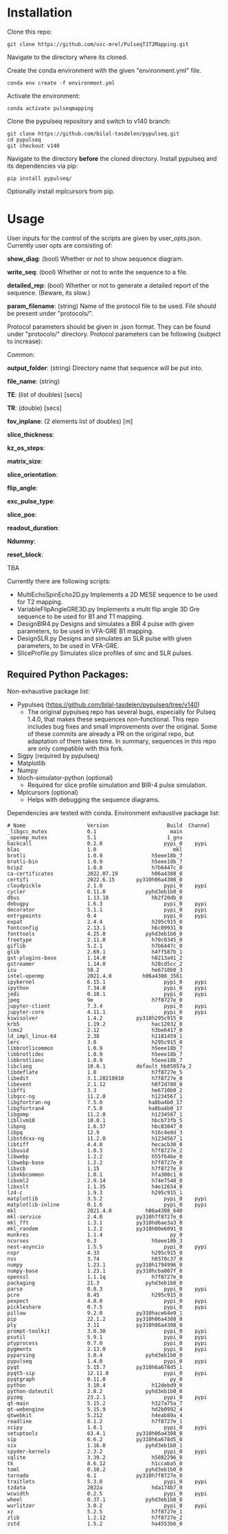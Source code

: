 # Installation

Clone this repo:

    git clone https://github.com/usc-mrel/PulseqT1T2Mapping.git


Navigate to the directory where its cloned.


Create the conda environment with the given "environment.yml" file.

    conda env create -f environment.yml 

Activate the environment:

    conda activate pulseqmapping

Clone the pypulseq repository and switch to v140 branch:

    git clone https://github.com/bilal-tasdelen/pypulseq.git
    cd pypulseq
    git checkout v140

Navigate to the directory **before** the cloned directory. Install pypulseq and its dependencies via pip:

    pip install pypulseq/

Optionally install mplcursors from pip.

# Usage

User inputs for the control of the scripts are given by user_opts.json. Currently user opts are consisting of:

**show_diag**: (bool) Whether or not to show sequence diagram.

**write_seq**: (bool) Whether or not to write the sequence to a file.

**detailed_rep**: (bool) Whether or not to generate a detailed report of the sequence. (Beware, its slow.)

**param_filename**: (string) Name of the protocol file to be used. File should be present under "protocols/".

Protocol parameters should be given in .json format. They can be found under "protocols/" directory.
Protocol parameters can be following (subject to increase):

Common:

**output_folder**: (string) Directory name that sequence will be put into.

**file_name**: (string)

**TE**: (list of doubles) [secs]

**TR**: (double) [secs]

**fov_inplane**: (2 elements list of doubles) [m]

**slice_thickness**: 

**kz_os_steps**: 

**matrix_size**: 

**slice_orientation**: 

**flip_angle**:

**exc_pulse_type**:

**slice_pos**: 

**readout_duration**:

**Ndummy**: 

**reset_block**: 

TBA

Currently there are following scripts:

- MultiEchoSpinEcho2D.py 
Implements a 2D MESE sequence to be used for T2 mapping.
- VariableFlipAngleGRE3D.py
Implements a multi flip angle 3D Gre sequence to be used for B1 and T1 mapping.
- DesignBIR4.py
Designs and simulates a BIR 4 pulse with given parameters, to be used in VFA-GRE B1 mapping.
- DesignSLR.py
Designs and simulates an SLR pulse with given parameters, to be used in VFA-GRE.
- SliceProfile.py
Simulates slice profiles of sinc and SLR pulses.

## Required Python Packages:

Non-exhaustive package list:

- Pypulseq (https://github.com/bilal-tasdelen/pypulseq/tree/v140)
    - The original pypulseq repo has several bugs, especially for Pulseq 1.4.0, that makes these sequences non-functional. This repo includes bug fixes and small improvements over the original. Some of these commits are already a PR on the original repo, but adaptation of them takes time. In summary, sequences in this repo are only compatible with this fork.
- Sigpy (required by pypulseq)
- Matplotlib
- Numpy
- bloch-simulator-python (optional)
    - Required for slice profile simulation and BIR-4 pulse simulation.
- Mplcursors (optional)
    - Helps with debugging the sequence diagrams.

Dependencies are tested with conda. Environment exhaustive package list:

```
# Name                    Version                   Build  Channel
_libgcc_mutex             0.1                        main  
_openmp_mutex             5.1                       1_gnu  
backcall                  0.2.0                    pypi_0    pypi
blas                      1.0                         mkl  
brotli                    1.0.9                h5eee18b_7  
brotli-bin                1.0.9                h5eee18b_7  
bzip2                     1.0.8                h7b6447c_0  
ca-certificates           2022.07.19           h06a4308_0  
certifi                   2022.6.15       py310h06a4308_0  
cloudpickle               2.1.0                    pypi_0    pypi
cycler                    0.11.0             pyhd3eb1b0_0  
dbus                      1.13.18              hb2f20db_0  
debugpy                   1.6.3                    pypi_0    pypi
decorator                 5.1.1                    pypi_0    pypi
entrypoints               0.4                      pypi_0    pypi
expat                     2.4.4                h295c915_0  
fontconfig                2.13.1               h6c09931_0  
fonttools                 4.25.0             pyhd3eb1b0_0  
freetype                  2.11.0               h70c0345_0  
giflib                    5.2.1                h7b6447c_0  
glib                      2.69.1               h4ff587b_1  
gst-plugins-base          1.14.0               h8213a91_2  
gstreamer                 1.14.0               h28cd5cc_2  
icu                       58.2                 he6710b0_3  
intel-openmp              2021.4.0          h06a4308_3561  
ipykernel                 6.15.1                   pypi_0    pypi
ipython                   7.34.0                   pypi_0    pypi
jedi                      0.18.1                   pypi_0    pypi
jpeg                      9e                   h7f8727e_0  
jupyter-client            7.3.4                    pypi_0    pypi
jupyter-core              4.11.1                   pypi_0    pypi
kiwisolver                1.4.2           py310h295c915_0  
krb5                      1.19.2               hac12032_0  
lcms2                     2.12                 h3be6417_0  
ld_impl_linux-64          2.38                 h1181459_1  
lerc                      3.0                  h295c915_0  
libbrotlicommon           1.0.9                h5eee18b_7  
libbrotlidec              1.0.9                h5eee18b_7  
libbrotlienc              1.0.9                h5eee18b_7  
libclang                  10.0.1          default_hb85057a_2  
libdeflate                1.8                  h7f8727e_5  
libedit                   3.1.20210910         h7f8727e_0  
libevent                  2.1.12               h8f2d780_0  
libffi                    3.3                  he6710b0_2  
libgcc-ng                 11.2.0               h1234567_1  
libgfortran-ng            7.5.0               ha8ba4b0_17  
libgfortran4              7.5.0               ha8ba4b0_17  
libgomp                   11.2.0               h1234567_1  
libllvm10                 10.0.1               hbcb73fb_5  
libpng                    1.6.37               hbc83047_0  
libpq                     12.9                 h16c4e8d_3  
libstdcxx-ng              11.2.0               h1234567_1  
libtiff                   4.4.0                hecacb30_0  
libuuid                   1.0.3                h7f8727e_2  
libwebp                   1.2.2                h55f646e_0  
libwebp-base              1.2.2                h7f8727e_0  
libxcb                    1.15                 h7f8727e_0  
libxkbcommon              1.0.1                hfa300c1_0  
libxml2                   2.9.14               h74e7548_0  
libxslt                   1.1.35               h4e12654_0  
lz4-c                     1.9.3                h295c915_1  
matplotlib                3.5.2                    pypi_0    pypi
matplotlib-inline         0.1.6                    pypi_0    pypi
mkl                       2021.4.0           h06a4308_640  
mkl-service               2.4.0           py310h7f8727e_0  
mkl_fft                   1.3.1           py310hd6ae3a3_0  
mkl_random                1.2.2           py310h00e6091_0  
munkres                   1.1.4                      py_0  
ncurses                   6.3                  h5eee18b_3  
nest-asyncio              1.5.5                    pypi_0    pypi
nspr                      4.33                 h295c915_0  
nss                       3.74                 h0370c37_0  
numpy                     1.23.1          py310h1794996_0  
numpy-base                1.23.1          py310hcba007f_0  
openssl                   1.1.1q               h7f8727e_0  
packaging                 21.3               pyhd3eb1b0_0  
parso                     0.8.3                    pypi_0    pypi
pcre                      8.45                 h295c915_0  
pexpect                   4.8.0                    pypi_0    pypi
pickleshare               0.7.5                    pypi_0    pypi
pillow                    9.2.0           py310hace64e9_1  
pip                       22.1.2          py310h06a4308_0  
ply                       3.11            py310h06a4308_0  
prompt-toolkit            3.0.30                   pypi_0    pypi
psutil                    5.9.1                    pypi_0    pypi
ptyprocess                0.7.0                    pypi_0    pypi
pygments                  2.13.0                   pypi_0    pypi
pyparsing                 3.0.4              pyhd3eb1b0_0  
pypulseq                  1.4.0                    pypi_0    pypi
pyqt                      5.15.7          py310h6a678d5_1  
pyqt5-sip                 12.11.0                  pypi_0    pypi
pyqtgraph                 0.11.0                     py_0  
python                    3.10.4               h12debd9_0  
python-dateutil           2.8.2              pyhd3eb1b0_0  
pyzmq                     23.2.1                   pypi_0    pypi
qt-main                   5.15.2               h327a75a_7  
qt-webengine              5.15.9               hd2b0992_4  
qtwebkit                  5.212                h4eab89a_4  
readline                  8.1.2                h7f8727e_1  
scipy                     1.8.1                    pypi_0    pypi
setuptools                63.4.1          py310h06a4308_0  
sip                       6.6.2           py310h6a678d5_0  
six                       1.16.0             pyhd3eb1b0_1  
spyder-kernels            2.3.2                    pypi_0    pypi
sqlite                    3.39.2               h5082296_0  
tk                        8.6.12               h1ccaba5_0  
toml                      0.10.2             pyhd3eb1b0_0  
tornado                   6.1             py310h7f8727e_0  
traitlets                 5.3.0                    pypi_0    pypi
tzdata                    2022a                hda174b7_0  
wcwidth                   0.2.5                    pypi_0    pypi
wheel                     0.37.1             pyhd3eb1b0_0  
wurlitzer                 3.0.2                    pypi_0    pypi
xz                        5.2.5                h7f8727e_1  
zlib                      1.2.12               h7f8727e_2  
zstd                      1.5.2                ha4553b6_0  
```